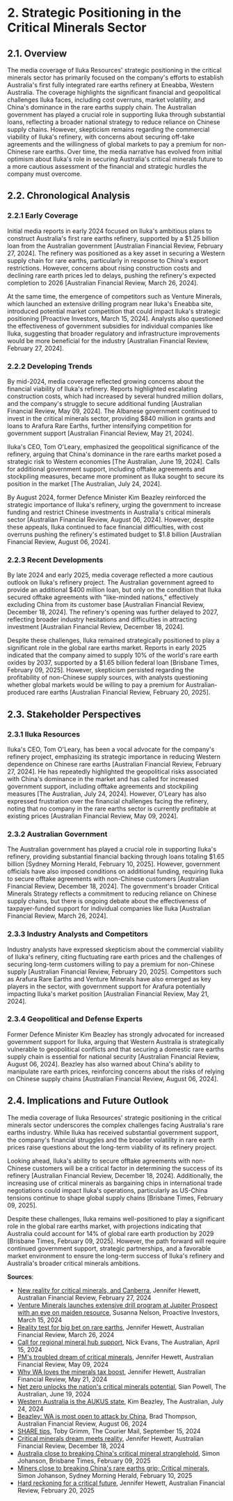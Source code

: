 <a name="2-strategic-positioning-in-the-critical-minerals-sector-"></a>

# 2. Strategic Positioning in the Critical Minerals Sector  

<a name="2-1-overview-"></a>

## 2.1. Overview  

The media coverage of Iluka Resources' strategic positioning in the critical minerals sector has primarily focused on the company's efforts to establish Australia's first fully integrated rare earths refinery at Eneabba, Western Australia. The coverage highlights the significant financial and geopolitical challenges Iluka faces, including cost overruns, market volatility, and China's dominance in the rare earths supply chain. The Australian government has played a crucial role in supporting Iluka through substantial loans, reflecting a broader national strategy to reduce reliance on Chinese supply chains. However, skepticism remains regarding the commercial viability of Iluka's refinery, with concerns about securing off-take agreements and the willingness of global markets to pay a premium for non-Chinese rare earths. Over time, the media narrative has evolved from initial optimism about Iluka's role in securing Australia's critical minerals future to a more cautious assessment of the financial and strategic hurdles the company must overcome.  

<a name="2-2-chronological-analysis-"></a>

## 2.2. Chronological Analysis  

<a name="2-2-1-early-coverage-"></a>

### 2.2.1 Early Coverage  

Initial media reports in early 2024 focused on Iluka's ambitious plans to construct Australia's first rare earths refinery, supported by a $1.25 billion loan from the Australian government [Australian Financial Review, February 27, 2024]. The refinery was positioned as a key asset in securing a Western supply chain for rare earths, particularly in response to China's export restrictions. However, concerns about rising construction costs and declining rare earth prices led to delays, pushing the refinery's expected completion to 2026 [Australian Financial Review, March 26, 2024].  

At the same time, the emergence of competitors such as Venture Minerals, which launched an extensive drilling program near Iluka's Eneabba site, introduced potential market competition that could impact Iluka's strategic positioning [Proactive Investors, March 15, 2024]. Analysts also questioned the effectiveness of government subsidies for individual companies like Iluka, suggesting that broader regulatory and infrastructure improvements would be more beneficial for the industry [Australian Financial Review, February 27, 2024].  

<a name="2-2-2-developing-trends-"></a>

### 2.2.2 Developing Trends  

By mid-2024, media coverage reflected growing concerns about the financial viability of Iluka's refinery. Reports highlighted escalating construction costs, which had increased by several hundred million dollars, and the company's struggle to secure additional funding [Australian Financial Review, May 09, 2024]. The Albanese government continued to invest in the critical minerals sector, providing $840 million in grants and loans to Arafura Rare Earths, further intensifying competition for government support [Australian Financial Review, May 21, 2024].  

Iluka's CEO, Tom O'Leary, emphasized the geopolitical significance of the refinery, arguing that China's dominance in the rare earths market posed a strategic risk to Western economies [The Australian, June 19, 2024]. Calls for additional government support, including offtake agreements and stockpiling measures, became more prominent as Iluka sought to secure its position in the market [The Australian, July 24, 2024].  

By August 2024, former Defence Minister Kim Beazley reinforced the strategic importance of Iluka's refinery, urging the government to increase funding and restrict Chinese investments in Australia's critical minerals sector [Australian Financial Review, August 06, 2024]. However, despite these appeals, Iluka continued to face financial difficulties, with cost overruns pushing the refinery's estimated budget to $1.8 billion [Australian Financial Review, August 06, 2024].  

<a name="2-2-3-recent-developments-"></a>

### 2.2.3 Recent Developments  

By late 2024 and early 2025, media coverage reflected a more cautious outlook on Iluka's refinery project. The Australian government agreed to provide an additional $400 million loan, but only on the condition that Iluka secured offtake agreements with "like-minded nations," effectively excluding China from its customer base [Australian Financial Review, December 18, 2024]. The refinery's opening was further delayed to 2027, reflecting broader industry hesitations and difficulties in attracting investment [Australian Financial Review, December 18, 2024].  

Despite these challenges, Iluka remained strategically positioned to play a significant role in the global rare earths market. Reports in early 2025 indicated that the company aimed to supply 10% of the world's rare earth oxides by 2037, supported by a $1.65 billion federal loan [Brisbane Times, February 09, 2025]. However, skepticism persisted regarding the profitability of non-Chinese supply sources, with analysts questioning whether global markets would be willing to pay a premium for Australian-produced rare earths [Australian Financial Review, February 20, 2025].  

<a name="2-3-stakeholder-perspectives-"></a>

## 2.3. Stakeholder Perspectives  

<a name="2-3-1-iluka-resources-"></a>

### 2.3.1 Iluka Resources  

Iluka's CEO, Tom O'Leary, has been a vocal advocate for the company's refinery project, emphasizing its strategic importance in reducing Western dependence on Chinese rare earths [Australian Financial Review, February 27, 2024]. He has repeatedly highlighted the geopolitical risks associated with China's dominance in the market and has called for increased government support, including offtake agreements and stockpiling measures [The Australian, July 24, 2024]. However, O'Leary has also expressed frustration over the financial challenges facing the refinery, noting that no company in the rare earths sector is currently profitable at existing prices [Australian Financial Review, May 09, 2024].  

<a name="2-3-2-australian-government-"></a>

### 2.3.2 Australian Government  

The Australian government has played a crucial role in supporting Iluka's refinery, providing substantial financial backing through loans totaling $1.65 billion [Sydney Morning Herald, February 10, 2025]. However, government officials have also imposed conditions on additional funding, requiring Iluka to secure offtake agreements with non-Chinese customers [Australian Financial Review, December 18, 2024]. The government's broader Critical Minerals Strategy reflects a commitment to reducing reliance on Chinese supply chains, but there is ongoing debate about the effectiveness of taxpayer-funded support for individual companies like Iluka [Australian Financial Review, March 26, 2024].  

<a name="2-3-3-industry-analysts-and-competitors-"></a>

### 2.3.3 Industry Analysts and Competitors  

Industry analysts have expressed skepticism about the commercial viability of Iluka's refinery, citing fluctuating rare earth prices and the challenges of securing long-term customers willing to pay a premium for non-Chinese supply [Australian Financial Review, February 20, 2025]. Competitors such as Arafura Rare Earths and Venture Minerals have also emerged as key players in the sector, with government support for Arafura potentially impacting Iluka's market position [Australian Financial Review, May 21, 2024].  

<a name="2-3-4-geopolitical-and-defense-experts-"></a>

### 2.3.4 Geopolitical and Defense Experts  

Former Defence Minister Kim Beazley has strongly advocated for increased government support for Iluka, arguing that Western Australia is strategically vulnerable to geopolitical conflicts and that securing a domestic rare earths supply chain is essential for national security [Australian Financial Review, August 06, 2024]. Beazley has also warned about China's ability to manipulate rare earth prices, reinforcing concerns about the risks of relying on Chinese supply chains [Australian Financial Review, August 06, 2024].  

<a name="2-4-implications-and-future-outlook-"></a>

## 2.4. Implications and Future Outlook  

The media coverage of Iluka Resources' strategic positioning in the critical minerals sector underscores the complex challenges facing Australia's rare earths industry. While Iluka has received substantial government support, the company's financial struggles and the broader volatility in rare earth prices raise questions about the long-term viability of its refinery project.  

Looking ahead, Iluka's ability to secure offtake agreements with non-Chinese customers will be a critical factor in determining the success of its refinery [Australian Financial Review, December 18, 2024]. Additionally, the increasing use of critical minerals as bargaining chips in international trade negotiations could impact Iluka's operations, particularly as US-China tensions continue to shape global supply chains [Brisbane Times, February 09, 2025].  

Despite these challenges, Iluka remains well-positioned to play a significant role in the global rare earths market, with projections indicating that Australia could account for 14% of global rare earth production by 2029 [Brisbane Times, February 09, 2025]. However, the path forward will require continued government support, strategic partnerships, and a favorable market environment to ensure the long-term success of Iluka's refinery and Australia's broader critical minerals ambitions.

**Sources**:
- [New reality for critical minerals, and Canberra](https://advance.lexis.com/api/document?collection=news&id=urn:contentItem:6BFG-1K21-JD34-V3H6-00000-00&context=1519360), Jennifer Hewett, Australian Financial Review, February 27, 2024
- [Venture Minerals launches extensive drill program at Jupiter Prospect with an eye on maiden resource](https://advance.lexis.com/api/document?collection=news&id=urn:contentItem:6BJJ-VH11-DYDT-800N-00000-00&context=1519360), Susanna Nelson, Proactive Investors, March 15, 2024
- [Reality test for big bet on rare earths](https://advance.lexis.com/api/document?collection=news&id=urn:contentItem:6BNF-6RF1-JD34-V01G-00000-00&context=1519360), Jennifer Hewett, Australian Financial Review, March 26, 2024
- [Call for regional mineral hub support](https://advance.lexis.com/api/document?collection=news&id=urn:contentItem:6BT5-RFM1-JD3N-50WT-00000-00&context=1519360), Nick Evans, The Australian, April 15, 2024
- [PM's troubled dream of critical minerals](https://advance.lexis.com/api/document?collection=news&id=urn:contentItem:6C0V-3KF1-F0J6-J00C-00000-00&context=1519360), Jennifer Hewett, Australian Financial Review, May 09, 2024
- [Why WA loves the minerals tax boost](https://advance.lexis.com/api/document?collection=news&id=urn:contentItem:6C3C-S071-JD34-V0SW-00000-00&context=1519360), Jennifer Hewett, Australian Financial Review, May 21, 2024
- [Net zero unlocks the nation's critical minerals potential](https://advance.lexis.com/api/document?collection=news&id=urn:contentItem:6C8V-6451-JD3N-500M-00000-00&context=1519360), Sian Powell, The Australian, June 19, 2024
- [Western Australia is the AUKUS state](https://advance.lexis.com/api/document?collection=news&id=urn:contentItem:6CJG-WTR1-JD3N-517N-00000-00&context=1519360), Kim Beazley, The Australian, July 24, 2024
- [Beazley: WA is most open to attack by China](https://advance.lexis.com/api/document?collection=news&id=urn:contentItem:6CNT-H0S1-F0J6-J53H-00000-00&context=1519360), Brad Thompson, Australian Financial Review, August 06, 2024
- [SHARE tips](https://advance.lexis.com/api/document?collection=news&id=urn:contentItem:6D01-9PV1-F0JP-W14M-00000-00&context=1519360), Toby Grimm, The Courier Mail, September 15, 2024
- [Critical minerals dream meets reality](https://advance.lexis.com/api/document?collection=news&id=urn:contentItem:6DPC-DWT3-SDTT-C2KS-00000-00&context=1519360), Jennifer Hewett, Australian Financial Review, December 18, 2024
- [Australia close to breaking China's critical mineral stranglehold](https://advance.lexis.com/api/document?collection=news&id=urn:contentItem:6F35-J063-SHPS-C43W-00000-00&context=1519360), Simon Johanson, Brisbane Times, February 09, 2025
- [Miners close to breaking China's rare earths grip; Critical minerals](https://advance.lexis.com/api/document?collection=news&id=urn:contentItem:6F36-WCX3-RRH4-Y3KK-00000-00&context=1519360), Simon Johanson, Sydney Morning Herald, February 10, 2025
- [Hard reckoning for a critical future](https://advance.lexis.com/api/document?collection=news&id=urn:contentItem:6F61-JR93-RW39-629T-00000-00&context=1519360), Jennifer Hewett, Australian Financial Review, February 20, 2025